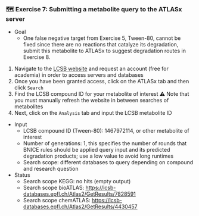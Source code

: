 ### 🗺️ Exercise 7: Submitting a metabolite query to the ATLASx server
- Goal
  - One false negative target from Exercise 5, Tween-80, cannot be fixed since there are no reactions that catalyze its degradation, submit this metabolite to ATLASx to suggest degradation routes in Exercise 8.
1. Navigate to the [LCSB website](https://lcsb-databases.epfl.ch/Home) and request an account (free for academia) in order to access servers and databases
2. Once you have been granted access, click on the ATLASx tab and then click `Search`
3. Find the LCSB compound ID for your metabolite of interest ⚠️ Note that you must manually refresh the website in between searches of metabolites
4. Next, click on the `Analysis` tab and input the LCSB metabolite ID
- Input
   - LCSB compound ID (Tween-80): 1467972114, or other metabolite of interest
   - Number of generations: 1, this specifies the number of rounds that BNICE rules should be applied query input and its predicted degradation products; use a low value to avoid long runtimes
   - Search scope: different databases to query depending on compound and research question
- Status
   - Search scope KEGG: no hits (empty output)
   - Search scope bioATLAS: https://lcsb-databases.epfl.ch/Atlas2/GetResults/7828591
   - Search scope chemATLAS: https://lcsb-databases.epfl.ch/Atlas2/GetResults/4430457
